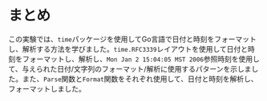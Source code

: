 # まとめ

この実験では、`time`パッケージを使用してGo言語で日付と時刻をフォーマットし、解析する方法を学びました。`time.RFC3339`レイアウトを使用して日付と時刻をフォーマットし、解析し、`Mon Jan 2 15:04:05 MST 2006`参照時刻を使用して、与えられた日付/文字列のフォーマット/解析に使用するパターンを示しました。また、`Parse`関数と`Format`関数をそれぞれ使用して、日付と時刻を解析し、フォーマットしました。
